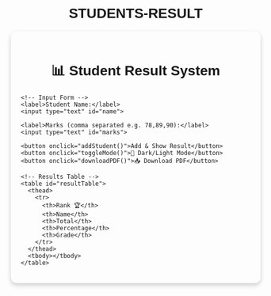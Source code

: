 # STUDENTS-RESULT<!DOCTYPE html>
<html lang="en">
<head>
  <meta charset="UTF-8">
  <title>Student Result System</title>
  <style>
    body {
      font-family: Arial, sans-serif;
      margin: 20px;
      transition: background 0.3s, color 0.3s;
    }
    h1 {
      text-align: center;
      margin-bottom: 20px;
    }
    .container {
      max-width: 800px;
      margin: auto;
      padding: 20px;
      border-radius: 12px;
      box-shadow: 0 4px 10px rgba(0,0,0,0.2);
    }
    label {
      display: block;
      margin-top: 10px;
    }
    input {
      padding: 8px;
      margin-top: 5px;
      width: 100%;
      border-radius: 6px;
      border: 1px solid #ccc;
    }
    button {
      margin-top: 15px;
      padding: 10px 20px;
      border: none;
      background: #007bff;
      color: white;
      border-radius: 6px;
      cursor: pointer;
    }
    button:hover { background: #0056b3; }
    .dark-mode {
      background: #1e1e1e;
      color: #f5f5f5;
    }
    .dark-mode input {
      background: #333;
      color: #fff;
      border: 1px solid #777;
    }
    table {
      margin-top: 20px;
      border-collapse: collapse;
      width: 100%;
    }
    th, td {
      padding: 10px;
      border: 1px solid #ddd;
      text-align: center;
    }
    th { background: #007bff; color: white; }
    .dark-mode th { background: #333; }
    .rank {
      font-weight: bold;
      color: green;
    }
  </style>
</head>
<body>
  <div class="container">
    <h1>📊 Student Result System</h1>

    <!-- Input Form -->
    <label>Student Name:</label>
    <input type="text" id="name">

    <label>Marks (comma separated e.g. 78,89,90):</label>
    <input type="text" id="marks">

    <button onclick="addStudent()">Add & Show Result</button>
    <button onclick="toggleMode()">🌙 Dark/Light Mode</button>
    <button onclick="downloadPDF()">📥 Download PDF</button>

    <!-- Results Table -->
    <table id="resultTable">
      <thead>
        <tr>
          <th>Rank 🏆</th>
          <th>Name</th>
          <th>Total</th>
          <th>Percentage</th>
          <th>Grade</th>
        </tr>
      </thead>
      <tbody></tbody>
    </table>
  </div>

  <script>
    let students = [];

    function calculateGrade(percentage) {
      if (percentage >= 90) return "A+";
      if (percentage >= 75) return "A";
      if (percentage >= 60) return "B";
      if (percentage >= 45) return "C";
      if (percentage >= 33) return "D";
      return "F";
    }

    function addStudent() {
      const name = document.getElementById("name").value.trim();
      const marksInput = document.getElementById("marks").value.trim();

      if (!name || !marksInput) {
        alert("Please enter name and marks!");
        return;
      }

      const marksArray = marksInput.split(",").map(m => parseInt(m.trim()));
      if (marksArray.some(isNaN)) {
        alert("Enter valid numeric marks!");
        return;
      }

      const total = marksArray.reduce((a, b) => a + b, 0);
      const percentage = (total / (marksArray.length * 100)) * 100;
      const grade = calculateGrade(percentage);

      students.push({ name, total, percentage, grade });

      students.sort((a, b) => b.percentage - a.percentage);

      showTable();
      document.getElementById("name").value = "";
      document.getElementById("marks").value = "";
    }

    function showTable() {
      const tbody = document.querySelector("#resultTable tbody");
      tbody.innerHTML = "";

      students.forEach((s, index) => {
        let row = `<tr>
          <td class="rank">${index + 1}</td>
          <td>${s.name}</td>
          <td>${s.total}</td>
          <td>${s.percentage.toFixed(2)}%</td>
          <td>${s.grade}</td>
        </tr>`;
        tbody.innerHTML += row;
      });
    }

    function toggleMode() {
      document.body.classList.toggle("dark-mode");
    }

    function downloadPDF() {
      window.print();
    }
  </script>
</body>
</html>

